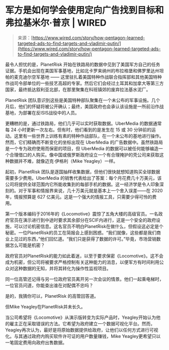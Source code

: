 <!--yml

category: 未分类

date: 2024-05-29 13:26:51

-->

# 军方是如何学会使用定向广告找到目标和弗拉基米尔·普京 | WIRED

> 来源：[https://www.wired.com/story/how-pentagon-learned-targeted-ads-to-find-targets-and-vladimir-putin/](https://www.wired.com/story/how-pentagon-learned-targeted-ads-to-find-targets-and-vladimir-putin/)

最令人担忧的是，PlanetRisk 开始在铁路局的数据中见到了美国军方自己的任务证据。手机会出现在美国军事基地，比如北卡罗来纳州的布拉格堡和佛罗里达州坦帕的麦克迪尔空军基地 —— 这里驻扎着美国特种作战联合指挥部和其他美国特种作战司令部单位的一些技艺高超的专家。然后它们会经过土耳其和加拿大等第三方国家，最终抵达叙利亚北部，在那里聚集在科班镇郊的废弃拉法基水泥厂。

PlanetRisk 团队意识到这些是美国特种部队聚集在一个未公布的军事设施。几个月后，他们的怀疑将被公开确认；最终，美国政府也会承认该设施是一所前沿作战基地，为部署在反ISIS战役中的人员。

更糟糕的是，通过铁路局，他们几乎可以实时获取数据。UberMedia 的数据通常每 24 小时更新一次左右。但有时，他们看到的是发生在 15 或 30 分钟前的运动。这里有一些世界上训练有素的特种作战部队，在一个未公布的基地进行操作。然而，它们精确而不断变化的坐标出现在 UberMedia 的广告数据中。虽然铁路局是一个专为政府使用而保密的项目，但 UberMedia 的数据可以被任何能够编造一个合理借口的人购买。像中国或俄罗斯政府设立一个有合理掩护的壳公司来获取这种数据并不难，就像迈克·伊格利（Mike Yeagley）一样。

起初，PlanetRisk 团队是逐国抽样收集数据，但他们很快就想知道购买全球数据需要多少费用。UberMedia 的销售代表给出了答案：每个月花费几十万美元，该公司将提供全球范围内它所能收集到的每部手机的数据。这一经济学是令人印象深刻的。对于军事和情报界来说，几十万美元就是基本上一个舍入误差——在 2020 年，情报预算是 627 亿美元。这是一个强大的情报工具，只需要少得可怜的费用。

第一个版本编码于2016年的《Locomotive》震惊了五角大楼的高级官员。一名政府官员在演示进行到中途时要求其余部分在SCIF内进行，这是一个安全的政府设施，可以讨论机密信息。这名官员不明白PlanetRisk在做什么，但假设这必定是个秘密。一位PlanetRisk的员工在简报会上感到困惑。“我们就像，这些都是我们商业上见过的东西，”他们回忆道。“我们只是获得了数据的许可。”毕竟，市场营销数据怎么可能是机密？

政府官员对PlanetRisk的能力如此着迷，以至于要求保密《Locomotive》。这不会成为机密，但公司将被要求严格控制有关这种能力的消息，以便军方有时间利用公众对这种数据的无知，并将其转化为操作性监视项目。

同一位高管还记得与另一位政府官员离开另一次会议的情景。他们一起乘电梯时，一位官员问道，你能查出谁在对配偶不忠吗？

是的，我猜你可以，PlanetRisk 的高管回答道。

但Mike Yeagley在PlanetRisk并未长久。

当公司希望将《Locomotive》从演示版转变为实际产品时，Yeagley开始认为他的雇主正在采取错误的方法。它希望为政府建立一个数据可视化平台。然而，Yeagley再次认为，最好是将原始数据提供给政府，让他们以任何方式进行可视化。与其通过政府内购买软件许可证的用户数量赚钱，Mike Yeagley更希望只以一笔固定费用向政府出售数据。
